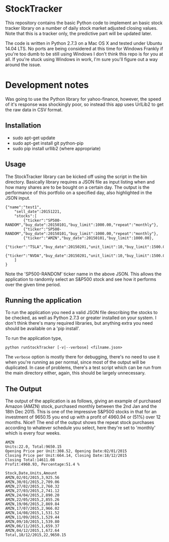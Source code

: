 # StockTracker

This repository contains the basic Python code to implement an 
basic stock tracker library on a number of daily stock market adjusted 
closing values. Note that this is a tracker only, the predictive part
will be updated later. 

The code is written in Python 2.7.3 on a Mac OS X and tested under
Ubuntu 14.04 LTS. No ports are being considered at this time for Windows
Frankly if you're too dumb to be still using Windows I don't think this 
repo is for you at all. If you're stuck using Windows in work, I'm sure
you'll figure out a way around the issue.

# Development notes
Was going to use the Python library for yahoo-finance, however, the 
speed of it's response was shockingly poor, so instead this app uses
UrlLib2 to get the raw data in CSV format. 

## Installation
* sudo apt-get update
* sudo apt-get install git python-pip
* sudo pip install urllib2 (where appropriate)

## Usage
The StockTracker library can be kicked off using the script in the bin
directory. Basically library requires a JSON file as input listing when 
and how many shares are to be bought on a certain day. The output is the 
performance of this portfolio on a specified day, also highlighted in the
JSON input. 

```
{"name":"test1",
    "sell_date":20151221,
    "stocks":[
        {"ticker":"SP500-RANDOM","buy_date":20150101,"buy_limit":1000.00,"repeat":"monthly"},
        {"ticker":"SP500-RANDOM","buy_date":20150101,"buy_limit":1000.00,"repeat":"monthly"},
        {"ticker":"AMZN","buy_date":20150101,"buy_limit":1000.00},
        {"ticker":"TSLA","buy_date":20150201,"unit_limit":10,"buy_limit":1500.00},
        {"ticker":"NVDA","buy_date":20150201,"unit_limit":10,"buy_limit":1500.00}
    ]
}
```

Note the 'SP500-RANDOM' ticker name in the above JSON. This allows the 
application to randomly select an S&P500 stock and see how it performs 
over the given time period. 

## Running the application
To run the application you need a valid JSON file describing the stocks to be checked, 
as well as Python 2.7.3 or greater installed on your system. I don't think there's many 
required libraries, but anything extra you need should be available on a 'pip install'. 

To run the application type, 

```
python runStockTracker [-v|--verbose] <filname.json>
```

The ```verbose``` option is mostly there for debugging, there's no need to use 
it when you're running as per normal, since most of the output will be duplicated. 
In case of problems, there's a test script which can be run from the main directory 
either, again, this should be largely unnecessary. 

## The Output
The output of the application is as follows, giving an example of 
purchased Amazon (AMZN) stock, purchased monthly between the 2nd Jan
and the 18th Dec 2015. This is one of the impressive S&P500 stocks in 
that for an investment of 9650.15 you end up with a profit of 4960.94 
or (51%) over 12 months. Nice!! The end of the output shows the repeat
stock purchases according to whatever schedule you select, here they're
set to 'monthly' which is every four weeks. 

```
AMZN
Units:22.0, Total:9650.15
Opening Price per Unit:308.52, Opening Date:02/01/2015
Closing Price per Unit:664.14, Closing Date:18/12/2015
Closing Total:14611.08
Profit:4960.93, Percentage:51.4 %

Stock,Date,Units,Amount
AMZN,02/01/2015,3,925.56
AMZN,30/01/2015,2,709.06
AMZN,27/02/2015,2,760.32
AMZN,27/03/2015,2,741.12
AMZN,24/04/2015,2,890.20
AMZN,22/05/2015,2,855.26
AMZN,19/06/2015,2,869.84
AMZN,17/07/2015,2,966.02
AMZN,14/08/2015,1,531.52
AMZN,11/09/2015,1,529.44
AMZN,09/10/2015,1,539.80
AMZN,06/11/2015,1,659.37
AMZN,04/12/2015,1,672.64
Total,18/12/2015,22,9650.15
```

